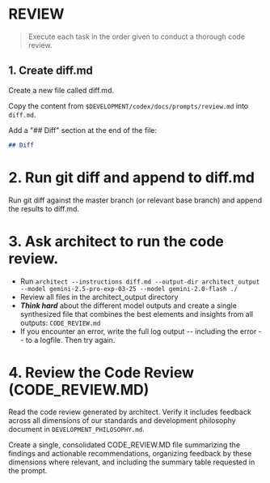 # REVIEW

> Execute each task in the order given to conduct a thorough code review.

## 1. Create diff.md

Create a new file called diff.md.

Copy the content from `$DEVELOPMENT/codex/docs/prompts/review.md` into `diff.md`.

Add a "## Diff" section at the end of the file:
```markdown
## Diff
```

# 2. Run git diff and append to diff.md
Run git diff against the master branch (or relevant base branch) and append the results to diff.md.

# 3. Ask architect to run the code review.
- Run `architect --instructions diff.md --output-dir architect_output --model gemini-2.5-pro-exp-03-25 --model gemini-2.0-flash ./`
- Review all files in the architect_output directory
- ***Think hard*** about the different model outputs and create a single synthesized file that combines the best elements and insights from all outputs: `CODE_REVIEW.md`
- If you encounter an error, write the full log output -- including the error -- to a logfile. Then try again.

# 4. Review the Code Review (CODE_REVIEW.MD)
Read the code review generated by architect. Verify it includes feedback across all dimensions of our standards and development philosophy document in `DEVELOPMENT_PHILOSOPHY.md`.

Create a single, consolidated CODE_REVIEW.MD file summarizing the findings and actionable recommendations, organizing feedback by these dimensions where relevant, and including the summary table requested in the prompt.
